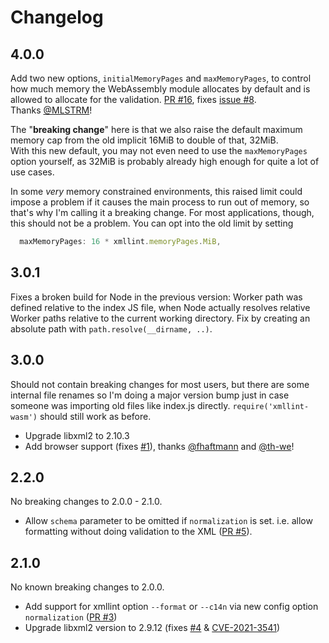 # Changelog

## 4.0.0

Add two new options, `initialMemoryPages` and `maxMemoryPages`, to control
how much memory the WebAssembly module allocates by default and is allowed
to allocate for the validation. 
[PR #16](https://github.com/noppa/xmllint-wasm/pull/13),
fixes [issue #8](https://github.com/noppa/xmllint-wasm/issues/8).  
Thanks [@MLSTRM](https://github.com/MLSTRM)!

The "**breaking change**" here is that we also raise the default maximum
memory cap from the old implicit 16MiB to double of that, 32MiB.  
With this new default, you may not even need to use the `maxMemoryPages` option
yourself, as 32MiB is probably already high enough for quite a lot of use cases.

In some _very_ memory constrained environments, this raised limit could impose
a problem if it causes the main process to run out of memory, so that's why
I'm calling it a breaking change. For most applications, though, this should
not be a problem. You can opt into the old limit by setting
```javascript
  maxMemoryPages: 16 * xmllint.memoryPages.MiB,
```

## 3.0.1

Fixes a broken build for Node in the previous version: Worker path
was defined relative to the index JS file, when Node actually resolves
relative Worker paths relative to the current working directory.
Fix by creating an absolute path with `path.resolve(__dirname, ..)`.

## 3.0.0

Should not contain breaking changes for most users, but there are
some internal file renames so I'm doing a major version bump just
in case someone was importing old files like index.js directly. 
`require('xmllint-wasm')` should still work as before.

* Upgrade libxml2 to 2.10.3
* Add browser support (fixes [#1](https://github.com/noppa/xmllint-wasm/issues/1)),
  thanks [@fhaftmann](https://github.com/fhaftmann) and [@th-we](https://github.com/th-we)!

## 2.2.0

No breaking changes to 2.0.0 - 2.1.0.

* Allow `schema` parameter to be omitted if `normalization` is set. i.e. allow
  formatting without doing validation to the XML ([PR #5](https://github.com/noppa/xmllint-wasm/pull/5)).

## 2.1.0

No known breaking changes to 2.0.0.

* Add support for xmllint option `--format` or `--c14n` via new config option
  `normalization` ([PR #3](https://github.com/noppa/xmllint-wasm/pull/3))
* Upgrade libxml2 version to 2.9.12 (fixes [#4](https://github.com/noppa/xmllint-wasm/issues/4) &
  [CVE-2021-3541](https://gitlab.gnome.org/GNOME/libxml2/-/commit/8598060bacada41a0eb09d95c97744ff4e428f8e))

